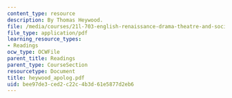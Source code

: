 ```yaml
---
content_type: resource
description: By Thomas Heywood.
file: /media/courses/21l-703-english-renaissance-drama-theatre-and-society-in-the-age-of-shakespeare-fall-2003/bee97de3ced2c22c4b3d61e5877d2eb6_heywood_apolog.pdf
file_type: application/pdf
learning_resource_types:
- Readings
ocw_type: OCWFile
parent_title: Readings
parent_type: CourseSection
resourcetype: Document
title: heywood_apolog.pdf
uid: bee97de3-ced2-c22c-4b3d-61e5877d2eb6
---
```

